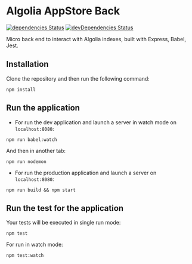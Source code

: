 
# Algolia AppStore Back

[![dependencies Status](https://david-dm.org/samouss/algolia-appstore-back/status.svg)](https://david-dm.org/samouss/algolia-appstore-back) [![devDependencies Status](https://david-dm.org/samouss/algolia-appstore-back/dev-status.svg)](https://david-dm.org/samouss/algolia-appstore-back?type=dev)

Micro back end to interact with Algolia indexes, built with Express, Babel, Jest.

## Installation

Clone the repository and then run the following command:

```
npm install
```

## Run the application

- For run the dev application and launch a server in watch mode on `localhost:8080`:

```
npm run babel:watch
```

And then in another tab:

```
npm run nodemon
```

- For run the production application and launch a server on `localhost:8080`:

```
npm run build && npm start
```

## Run the test for the application

Your tests will be executed in single run mode:

```
npm test
```

For run in watch mode:

```
npm test:watch
```
